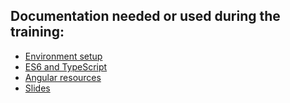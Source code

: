 ## Documentation needed or used during the training:
- [Environment setup](env-setup.md)
- [ES6 and TypeScript](es6-typescript.md)
- [Angular resources](ng-resources.md)
- [Slides](slides.md)